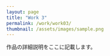 ```yaml
---
layout: page
title: "Work 3"
permalink: /work/work03/
thumbnail: /assets/images/sample.png
---
```



作品の詳細説明をここに記載します。
